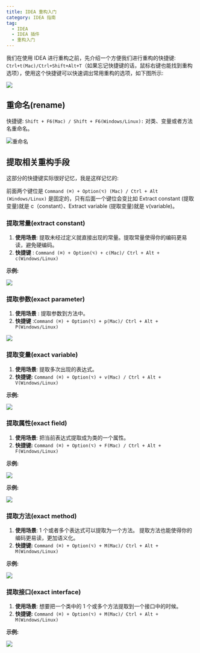 ```yaml
---
title: IDEA 重构入门
category: IDEA 指南
tag:
  - IDEA
  - IDEA 插件
  - 重构入门
---
```


我们在使用 IDEA 进行重构之前，先介绍一个方便我们进行重构的快捷键: `Ctrl+t(Mac)/Ctrl+Shift+Alt+T`（如果忘记快捷键的话，鼠标右键也能找到重构选项），使用这个快捷键可以快速调出常用重构的选项，如下图所示:

![](./assets/refractor-help.png)

## 重命名(rename)

快捷键: `Shift + F6(Mac) / Shift + F6(Windows/Linux):` 对类、变量或者方法名重命名。

![重命名](./assets/rename.gif)

## 提取相关重构手段

这部分的快捷键实际很好记忆，我是这样记忆的:

前面两个键位是 `Command (⌘) + Option(⌥) (Mac) / Ctrl + Alt (Windows/Linux)` 是固定的，只有后面一个键位会变比如 Extract constant (提取变量)就是 c（constant）、Extract variable (提取变量)就是 v(variable)。

### 提取常量(extract constant)

1. **使用场景**: 提取未经过定义就直接出现的常量。提取常量使得你的编码更易读，避免硬编码。
2. **快捷键** : `Command (⌘) + Option(⌥) + c(Mac)/ Ctrl + Alt + c(Windows/Linux)`

**示例:**

![](./assets/exact/extract-constant.gif)

### 提取参数(exact parameter﻿)

1. **使用场景** : 提取参数到方法中。
2. **快捷键** :`Command (⌘) + Option(⌥) + p(Mac)/ Ctrl + Alt + P(Windows/Linux)`

![](./assets/exact/exact-parameter.gif)

### 提取变量(exact variable)

1. **使用场景**: 提取多次出现的表达式。
2. **快捷键:** `Command (⌘) + Option(⌥) + v(Mac) / Ctrl + Alt + V(Windows/Linux)`

**示例:**

![](./assets/exact/exact-variable.gif)

### 提取属性(exact field)

1. **使用场景**: 把当前表达式提取成为类的一个属性。
2. **快捷键:** `Command (⌘) + Option(⌥) + F(Mac) / Ctrl + Alt + F(Windows/Linux)`

**示例:**

![](./assets/exact/exact-field.gif)

**示例:**

![](./assets/exact/exact-variable.gif)

### 提取方法(exact method)

1. **使用场景**: 1 个或者多个表达式可以提取为一个方法。 提取方法也能使得你的编码更易读，更加语义化。
2. **快捷键:** `Command (⌘) + Option(⌥) + M(Mac)/ Ctrl + Alt + M(Windows/Linux)`

**示例:**

![](./assets/exact/exact-method.gif)

### 提取接口(exact interface)

1. **使用场景**: 想要把一个类中的 1 个或多个方法提取到一个接口中的时候。
2. **快捷键:** `Command (⌘) + Option(⌥) + M(Mac)/ Ctrl + Alt + M(Windows/Linux)`

**示例:**

![](./assets/exact/exact-interface.gif)
